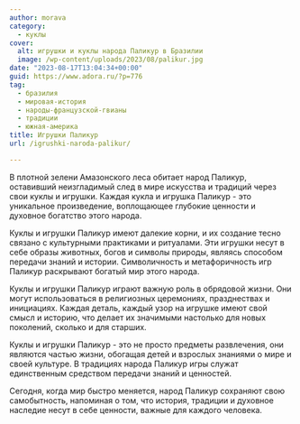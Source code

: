 ```yaml
---
author: morava
category:
  - куклы
cover:
  alt: игрушки и куклы народа Паликур в Бразилии
  image: /wp-content/uploads/2023/08/palikur.jpg
date: "2023-08-17T13:04:34+00:00"
guid: https://www.adora.ru/?p=776
tag:
  - бразилия
  - мировая-история
  - народы-французской-гвианы
  - традиции
  - южная-америка
title: Игрушки Паликур
url: /igrushki-naroda-palikur/

---
```

В плотной зелени Амазонского леса обитает народ Паликур, оставивший неизгладимый след в мире искусства и традиций через свои куклы и игрушки. Каждая кукла и игрушка Паликур \- это уникальное произведение, воплощающее глубокие ценности и духовное богатство этого народа.

Куклы и игрушки Паликур имеют далекие корни, и их создание тесно связано с культурными практиками и ритуалами. Эти игрушки несут в себе образы животных, богов и символы природы, являясь способом передачи знаний и истории. Символичность и метафоричность игр Паликур раскрывают богатый мир этого народа.

Куклы и игрушки Паликур играют важную роль в обрядовой жизни. Они могут использоваться в религиозных церемониях, празднествах и инициациях. Каждая деталь, каждый узор на игрушке имеют свой смысл и историю, что делает их значимыми настолько для новых поколений, сколько и для старших.

Куклы и игрушки Паликур \- это не просто предметы развлечения, они являются частью жизни, обогащая детей и взрослых знаниями о мире и своей культуре. В традициях народа Паликур игры служат единственным средством передачи знаний и ценностей.

Сегодня, когда мир быстро меняется, народ Паликур сохраняют свою самобытность, напоминая о том, что история, традиции и духовное наследие несут в себе ценности, важные для каждого человека.
